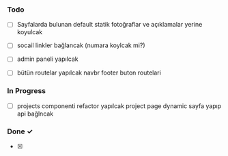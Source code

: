 
### Todo

- [ ] Sayfalarda bulunan default statik fotoğraflar ve açıklamalar yerine koyulcak 
- [ ] socail linkler bağlancak (numara koylcak mi?)
- [ ] admin paneli yapılcak
- [ ] bütün routelar yapılcak navbr footer buton routelari
 

### In Progress

- [ ] projects componenti refactor yapılcak project page dynamic sayfa yapıp api bağlncak 

### Done ✓

- [x] 
